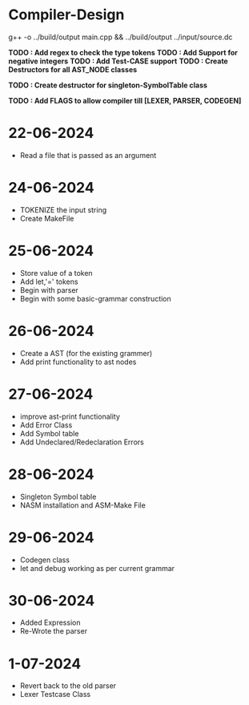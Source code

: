 # Compiler-Design
g++ -o ../build/output main.cpp && ../build/output ../input/source.dc

**TODO : Add regex to check the type tokens**
**TODO : Add Support for negative integers**
**TODO : Add Test-CASE support**
**TODO : Create Destructors for all AST_NODE classes**
<!-- **TODO : Create a Error Class** -->
<!-- **TODO : Get DBG to compile to ASM** -->
**TODO : Create destructor for singleton-SymbolTable class**

**TODO : Add FLAGS to allow compiler till [LEXER, PARSER, CODEGEN]**


# 22-06-2024
- Read a file that is passed as an argument 

# 24-06-2024
- TOKENIZE the input string
- Create MakeFile

# 25-06-2024
- Store value of a token
- Add let,'=' tokens
- Begin with parser
- Begin with some basic-grammar construction

# 26-06-2024
- Create a AST (for the existing grammer)
- Add print functionality to ast nodes

# 27-06-2024
- improve ast-print functionality
- Add Error Class
- Add Symbol table
- Add Undeclared/Redeclaration Errors

# 28-06-2024
- Singleton Symbol table
- NASM installation and ASM-Make File

# 29-06-2024
- Codegen class
- let and debug working as per current grammar

# 30-06-2024
- Added Expression
- Re-Wrote the parser

# 1-07-2024
- Revert back to the old parser
- Lexer Testcase Class